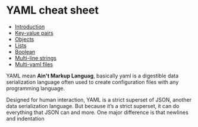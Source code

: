 # YAML cheat sheet

- [Introduction](#1)
- [Key-value pairs](docs/key-value_pairs.md)
- [Objects](docs/objects.md)
- [Lists](docs/lists.md)
- [Boolean](docs/boolean.md)
- [Multi-line strings](docs/multi-lines_strings.md)
- [Multi-yaml files](docs/multi-yaml_files.md)


YAML mean **Ain't Markup Languag**, basically yaml is a digestible data serialization language often used to create configuration files with any programming language.

Designed for human interaction, YAML is a strict superset of JSON, another data serialization language. But because it’s a strict superset, it can do everything that JSON can and more. One major difference is that newlines and indentation 

